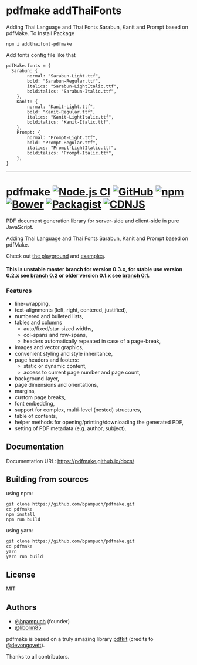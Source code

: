 # pdfmake addThaiFonts

Adding Thai Language and Thai Fonts Sarabun, Kanit and Prompt based on pdfMake.
To Install Package

```
npm i addthaifont-pdfmake
```

Add fonts config file like that

```
pdfMake.fonts = {
  Sarabun: {
		normal: "Sarabun-Light.ttf",
		bold: "Sarabun-Regular.ttf",
		italics: "Sarabun-LightItalic.ttf",
		bolditalics: "Sarabun-Italic.ttf",
	},
	Kanit: {
		normal: "Kanit-Light.ttf",
		bold: "Kanit-Regular.ttf",
		italics: "Kanit-LightItalic.ttf",
		bolditalics: "Kanit-Italic.ttf",
	},
	Prompt: {
		normal: "Prompt-Light.ttf",
		bold: "Prompt-Regular.ttf",
		italics: "Prompt-LightItalic.ttf",
		bolditalics: "Prompt-Italic.ttf",
	},
}
```

---

# pdfmake [![Node.js CI][githubactions_img]][githubactions_url] [![GitHub][github_img]][github_url] [![npm][npm_img]][npm_url] [![Bower][bower_img]][bower_url] [![Packagist][packagist_img]][packagist_url] [![CDNJS][cdnjs_img]][cndjs_url]

[githubactions_img]: https://github.com/bpampuch/pdfmake/workflows/Node.js%20CI/badge.svg?branch=master
[githubactions_url]: https://github.com/bpampuch/pdfmake/actions
[github_img]: https://img.shields.io/github/release/bpampuch/pdfmake.svg
[github_url]: https://github.com/bpampuch/pdfmake/releases/latest
[npm_img]: https://img.shields.io/npm/v/pdfmake.svg?colorB=0E7FBF
[npm_url]: https://www.npmjs.com/package/pdfmake
[bower_img]: https://img.shields.io/bower/v/pdfmake.svg?colorB=0E7FBF
[bower_url]: https://github.com/bpampuch/pdfmake
[packagist_img]: https://img.shields.io/packagist/v/bpampuch/pdfmake.svg?colorB=0E7FBF
[packagist_url]: https://packagist.org/packages/bpampuch/pdfmake
[cdnjs_img]: https://img.shields.io/cdnjs/v/pdfmake.svg?colorB=0E7FBF
[cndjs_url]: https://cdnjs.com/libraries/pdfmake

PDF document generation library for server-side and client-side in pure JavaScript.

Adding Thai Language and Thai Fonts Sarabun, Kanit and Prompt based on pdfMake.

Check out [the playground](http://bpampuch.github.io/pdfmake/playground.html) and [examples](https://github.com/bpampuch/pdfmake/tree/master/examples).

#### This is unstable master branch for version 0.3.x, for stable use version 0.2.x see [branch 0.2](https://github.com/bpampuch/pdfmake/tree/0.2) or older version 0.1.x see [branch 0.1](https://github.com/bpampuch/pdfmake/tree/0.1).

### Features

- line-wrapping,
- text-alignments (left, right, centered, justified),
- numbered and bulleted lists,
- tables and columns
  - auto/fixed/star-sized widths,
  - col-spans and row-spans,
  - headers automatically repeated in case of a page-break,
- images and vector graphics,
- convenient styling and style inheritance,
- page headers and footers:
  - static or dynamic content,
  - access to current page number and page count,
- background-layer,
- page dimensions and orientations,
- margins,
- custom page breaks,
- font embedding,
- support for complex, multi-level (nested) structures,
- table of contents,
- helper methods for opening/printing/downloading the generated PDF,
- setting of PDF metadata (e.g. author, subject).

## Documentation

Documentation URL: https://pdfmake.github.io/docs/

## Building from sources

using npm:

```
git clone https://github.com/bpampuch/pdfmake.git
cd pdfmake
npm install
npm run build
```

using yarn:

```
git clone https://github.com/bpampuch/pdfmake.git
cd pdfmake
yarn
yarn run build
```

## License

MIT

## Authors

- [@bpampuch](https://github.com/bpampuch) (founder)
- [@liborm85](https://github.com/liborm85)

pdfmake is based on a truly amazing library [pdfkit](https://github.com/devongovett/pdfkit) (credits to [@devongovett](https://github.com/devongovett)).

Thanks to all contributors.
